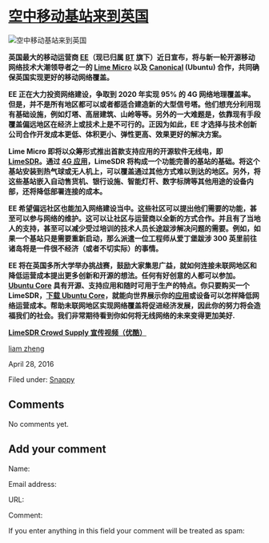 





#  [空中移动基站来到英国](/en/blog/2016/04/28/flying-mobile-base-stations/)

![空中移动基站来到英国](/static/devportal_uploaded/92a1d27e-29d5-4062-90f6-2bc0fa0deb78-uploads/zinnia/2016/04/28/limesdr-splash_png_project-main.jpg)

**英国最大的移动运营商 [EE](http://ee.co.uk/)（现已归属 [BT](http://home.bt.com/) 旗下）近日宣布，将与新一轮开源移动网络技术大潮领导者之一的 [Lime Micro](http://www.limemicro.com/) 以及 [Canonical](http://www.canonical.com) (Ubuntu) 合作，共同确保英国实现更好的移动网络覆盖。**

**EE 正在大力投资网络建设，争取到 2020 年实现 95% 的 4G 网络地理覆盖率。但是，并不是所有地区都可以或者都适合建造新的大型信号塔。他们想充分利用现有基础设施，例如灯塔、高层建筑、山岭等等。另外的一大难题是，依靠现有手段覆盖偏远地区在经济上或技术上是不可行的。正因为如此，EE 才选择与技术创新公司合作开发成本更低、体积更小、弹性更高、效果更好的解决方案。**

**Lime Micro 即将以众筹形式推出首款支持应用的开源软件无线电，即 [LimeSDR](https://www.crowdsupply.com/lime-micro/limesdr)。通过 [4G 应用](http://cn.ubuntu.com/internet-of-things/)，LimeSDR 将构成一个功能完善的基站的基础。将这个基站安装到热气球或无人机上，可以覆盖通过其他方式难以到达的地区。另外，将这些基站嵌入自动售货机、银行设施、智能灯杆、数字标牌等其他用途的设备内部，还将降低部署连接的成本。**

**EE 希望偏远社区也能加入网络建设当中。这些社区可以提出他们需要的功能，甚至可以参与网络的维护。这可以让社区与运营商以全新的方式合作。并且有了当地人的支持，甚至可以减少受过培训的技术人员长途跋涉解决问题的需要。例如，如果一个基站只是需要重新启动，那么派遣一位工程师从爱丁堡跋涉 300 英里前往诸岛将是一件很不经济（或者不切实际）的事情。**

**EE 将在英国多所大学举办挑战赛，鼓励大家集思广益，就如何连接未联网地区和降低运营成本提出更多创新和开源的想法。任何有好创意的人都可以参加。[Ubuntu Core](http://cn.ubuntu.com/internet-of-things/) 具有开源、支持应用和随时可用于生产的特点。你只要购买一个 LimeSDR，[下载 Ubuntu Core](https://developer.ubuntu.com/zh-cn/snappy/)，就能向世界展示你的[应用](http://www.ubuntu.com/internet-of-things)或设备可以怎样降低网络运营成本。帮助未联网地区实现网络覆盖将促进经济发展，因此你的努力将会造福我们的社会。我们非常期待看到你如何将无线网络的未来变得更加美好.**

**[LimeSDR Crowd Supply 宣传视频（优酷）](http://v.youku.com/v_show/id_XMTU1MDI5NDM4MA==.html)**

[liam zheng](/en/blog/authors/tmacyunn1/)

April 28, 2016

Filed under: [Snappy](/en/blog/tags/Snappy/)





## Comments

No comments yet.

## Add your comment

Name:

Email address:

URL:

Comment:

If you enter anything in this field your comment will be treated as spam:





